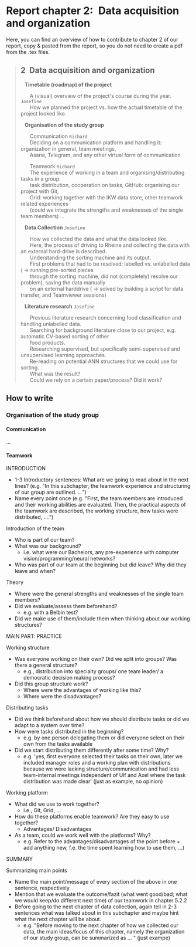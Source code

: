# Report chapter 2:&ensp;Data acquisition and organization
Here, you can find an overview of how to contribute to chapter 2 of our report, copy & pasted from the report, so you do not need to create a pdf from the .tex files.    
    
> ## 2&ensp;Data acquisition and organization  
>  
> &ensp; **Timetable (roadmap) of the project**     
>     
> &ensp;&ensp;&ensp; A (visual) overview of the project's course during the year. `Josefine`  
> &ensp;&ensp;&ensp; How we planned the project vs. how the actual timetable of the project looked like.  
>  
> &ensp; **Organisation of the study group**  
>  
> &ensp;&ensp;&ensp; Communication  `Richard`  
> &ensp;&ensp;&ensp; Deciding on a communication platform and handling it: organization in general, team meetings,   
> &ensp;&ensp;&ensp; Asana, Telegram, and any other virtual form of communication  
>  
> &ensp;&ensp;&ensp; Teamwork  `Richard`  
> &ensp;&ensp;&ensp; The experience of working in a team and organising/distributing tasks in a group:  
> &ensp;&ensp;&ensp; task distribution, cooperation on tasks, GitHub: organising our project with Git,  
> &ensp;&ensp;&ensp; Grid: working together with the IKW data store, other teamwork related experiences  
> &ensp;&ensp;&ensp; (could we integrate the strengths and weaknesses of the single team members) ...  
>  
> &ensp; **Data Collection**  `Josefine`  
>  
> &ensp;&ensp;&ensp; How we collected the data and what the data looked like.  
> &ensp;&ensp;&ensp; Here, the process of driving to Rheine and collecting the data with an external hard-drive is described.  
> &ensp;&ensp;&ensp; Understanding the sorting machine and its output.  
> &ensp;&ensp;&ensp; First problems that had to be resolved: labelled vs. unlabelled data ( -> running pre-sorted pieces  
> &ensp;&ensp;&ensp; through the sorting machine, did not (completely) resolve our problem), saving the data manually  
> &ensp;&ensp;&ensp; on an external harddrive ( -> solved by building a script for data transfer, and Teamviewer sessions)  
>  
> &ensp; **Literature research**  `Josefine`  
>  
> &ensp;&ensp;&ensp; Previous literature research concerning food classification and handling unlabelled data.  
> &ensp;&ensp;&ensp; Searching for background literature close to our project, e.g. automatic CV-based sorting of other  
> &ensp;&ensp;&ensp; food products.  
> &ensp;&ensp;&ensp; Researching supervised, but specifically semi-supervised and unsupervised learning approaches.  
> &ensp;&ensp;&ensp; Re-reading on potential ANN structures that we could use for sorting.  
> &ensp;&ensp;&ensp; What was the result?  
> &ensp;&ensp;&ensp; Could we rely on a certain paper/process? Did it work?  
  

## How to write 

### Organisation of the study group

#### Communication
...
#### Teamwork
  
INTRODUCTION  
  
* 1-3 Introductory sentences: What are we going to read about in the next lines? (e.g. "In this subchapter, the teamwork experience and structuring of our group are outlined. .. ")
* Name every point once (e.g. "First, the team members are introduced and their working abilities are evaluated. Then, the practical aspects of the teamwork are described, the working structure, how tasks were distributed, ....")  
  
Introduction of the team  
* Who is part of our team?
* What was our background?  
    * i.e. what were our Bachelors, any pre-experience with computer vision/programming/neural networks?
* Who was part of our team at the beginning but did leave? Why did they leave and when?  
  
Theory  
* Where were the general strengths and weaknesses of the single team members?
* Did we evaluate/assess them beforehand?  
    * e.g. with a Belbin test?
* Did we make use of them/include them when thinking about our working structures?  
  
  
MAIN PART: PRACTICE   
  
Working structure  
* Was everyone working on their own? Did we split into groups? Was there a general structure?  
    * e.g., distribution into specialty groups/ one team leader/ a democratic decision making process?
* Did this group structure work?  
    * Where were the advantages of working like this?  
    * Where were the disadvantages?  
  
Distributing tasks  
- Did we think beforehand about how we should distribute tasks or did we adapt to a system over time?
- How were tasks distributed in the beginning?  
    - e.g. by one person delegating them or did everyone select on their own from the tasks available
- Did we start distributing them differently after some time? Why?  
    - e.g. 'yes, first everyone selected their tasks on their own, later we included manager roles and a working plan with distributions because we were lacking structure/communication and had less team-internal meetings independent of Ulf and Axel where the task distribution was made clear' (just as example, no opinion)  
   
    
Working platform  
- What did we use to work together?   
    - i.e., Git, Grid, ...
- How do these platforms enable teamwork? Are they easy to use together?  
    - Advantages/ Disadvantages
- As a team, could we work well with the platforms? Why?  
    - e.g. Refer to the advantages/disadvantages of the point before + add anything new, f.e. the time spent learning how to use them, ...)  
   
   
SUMMARY    
  
Summarizing main points  
- Name the main point/message of every section of the above in one sentence, respectively.
- Mention that we evaluate the outcome/fazit (what went good/bad; what we would keep/do different next time) of our teamwork in chapter 5.2.2
- Before going to the next chapter of data collection, again tell in 2-3 sentences what was talked about in this subchapter and maybe hint what the next chapter will be about.  
    - e.g. "Before moving to the next chapter of how we collected our data, the main ideas/focus of this chapter, namely the organization of our study group, can be summarized as  ... " (just exampe)
